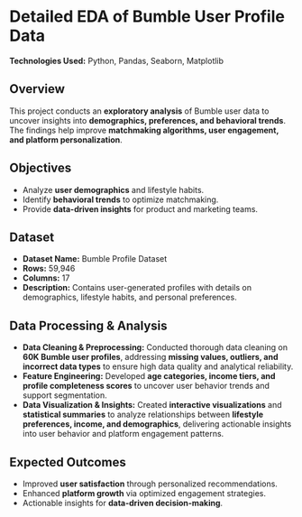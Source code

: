 # Detailed EDA of Bumble User Profile Data

**Technologies Used:** Python, Pandas, Seaborn, Matplotlib

## Overview  
This project conducts an **exploratory analysis** of Bumble user data to uncover insights into **demographics, preferences, and behavioral trends**. The findings help improve **matchmaking algorithms, user engagement, and platform personalization**.  

## Objectives  
- Analyze **user demographics** and lifestyle habits.  
- Identify **behavioral trends** to optimize matchmaking.  
- Provide **data-driven insights** for product and marketing teams.  

## Dataset  
- **Dataset Name:** Bumble Profile Dataset  
- **Rows:** 59,946  
- **Columns:** 17  
- **Description:** Contains user-generated profiles with details on demographics, lifestyle habits, and personal preferences.  

## Data Processing & Analysis  
- **Data Cleaning & Preprocessing:** Conducted thorough data cleaning on **60K Bumble user profiles**, addressing **missing values, outliers, and incorrect data types** to ensure high data quality and analytical reliability.  
- **Feature Engineering:** Developed **age categories, income tiers, and profile completeness scores** to uncover user behavior trends and support segmentation.  
- **Data Visualization & Insights:** Created **interactive visualizations** and **statistical summaries** to analyze relationships between **lifestyle preferences, income, and demographics**, delivering actionable insights into user behavior and platform engagement patterns.  

## Expected Outcomes  
- Improved **user satisfaction** through personalized recommendations.  
- Enhanced **platform growth** via optimized engagement strategies.  
- Actionable insights for **data-driven decision-making**. 

